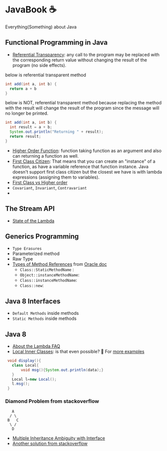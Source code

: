 # JavaBook ☕
Everything(Something) about Java

## Functional Programming in Java
  - [Referential Transparency](https://www.sitepoint.com/what-is-referential-transparency/#referentialtransparencyinprogramming): any call to the program may be replaced with the corresponding return value without changing the result of the program (no side effects).
  
  below is referential transparent method
  ```java
  int add(int a, int b) {
    return a + b
  }
  ```
  below is NOT, referential transparent method because replacing the method with the result will change the result of the program since the message will no longer be printed.
  
  ```java
  int add(int a, int b) {
    int result = a + b;
    System.out.println("Returning " + result);
    return result;
  }
  ```
  - [Higher Order Function](http://tutorials.jenkov.com/java-functional-programming/index.html#higher-order-functions): function taking function as an argument and also can returning a function as well.
  - [First Class Citizen](https://stackoverflow.com/a/33695408/6021740): That means that you can create an "instance" of a function, as have a variable reference that function instance. Java doesn't support first class citizen but the closest we have is with lambda expressions (assigning them to variables). 
  - [First Class vs Higher order](https://stackoverflow.com/a/10141303/6021740)
  - `Covariant`, `Invariant`, `Contravariant`
  - 
## The Stream API
  - [State of the Lambda](https://cr.openjdk.java.net/~briangoetz/lambda/sotc3.html)
  
## Generics Programming
  - `Type Erasures`
  - Parameterized method
  - Raw Type
  - [Types of Method References](https://www.journaldev.com/32466/java-method-reference) from [Oracle doc](https://docs.oracle.com/javase/tutorial/java/javaOO/methodreferences.html)
    - `Class::StaticMethodName` : 
    - `Object::instanceMethodName`:
    - `Class::instanceMethodName`:
    - `Class::new`: 
## Java 8 Interfaces
  - `Default Methods` inside methods 
  - `Static Methods` inside methods 
## Java 8
  - [About the Lambda FAQ](http://www.lambdafaq.org/)
  - [Local Inner Classes](https://docs.oracle.com/javase/tutorial/java/javaOO/localclasses.html#local-classes-are-similar-to-inner-classes): is that even possible? 🤔 For [more examples](https://docs.oracle.com/javase/tutorial/displayCode.html?code=https://docs.oracle.com/javase/tutorial/java/javaOO/examples/LocalClassExample.java)
  ```java
   void display(){  
     class Local{  
         void msg(){System.out.println(data);}  
     }  
     Local l=new Local();  
     l.msg();  
   }  
  ```
  
### Diamond Problem from stackoverflow

       A
      / \
     B   C
      \ / 
       D

  - [Multiple Inheritance Ambiguity with Interface](https://stackoverflow.com/questions/29758213/multiple-inheritance-ambiguity-with-interface)
  - [Another solution from stackoverflow](https://stackoverflow.com/a/16788295/6021740)




